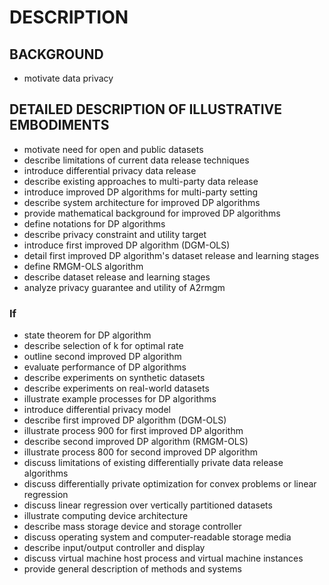 # DESCRIPTION

## BACKGROUND

- motivate data privacy

## DETAILED DESCRIPTION OF ILLUSTRATIVE EMBODIMENTS

- motivate need for open and public datasets
- describe limitations of current data release techniques
- introduce differential privacy data release
- describe existing approaches to multi-party data release
- introduce improved DP algorithms for multi-party setting
- describe system architecture for improved DP algorithms
- provide mathematical background for improved DP algorithms
- define notations for DP algorithms
- describe privacy constraint and utility target
- introduce first improved DP algorithm (DGM-OLS)
- detail first improved DP algorithm's dataset release and learning stages
- define RMGM-OLS algorithm
- describe dataset release and learning stages
- analyze privacy guarantee and utility of A2rmgm

### If

- state theorem for DP algorithm
- describe selection of k for optimal rate
- outline second improved DP algorithm
- evaluate performance of DP algorithms
- describe experiments on synthetic datasets
- describe experiments on real-world datasets
- illustrate example processes for DP algorithms
- introduce differential privacy model
- describe first improved DP algorithm (DGM-OLS)
- illustrate process 900 for first improved DP algorithm
- describe second improved DP algorithm (RMGM-OLS)
- illustrate process 800 for second improved DP algorithm
- discuss limitations of existing differentially private data release algorithms
- discuss differentially private optimization for convex problems or linear regression
- discuss linear regression over vertically partitioned datasets
- illustrate computing device architecture
- describe mass storage device and storage controller
- discuss operating system and computer-readable storage media
- describe input/output controller and display
- discuss virtual machine host process and virtual machine instances
- provide general description of methods and systems

